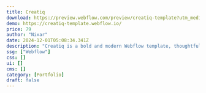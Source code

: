 ```yaml
---
title: Creatiq
download: https://preview.webflow.com/preview/creatiq-template?utm_medium=preview_link&utm_source=dashboard&utm_content=creatiq-template&preview=a43f2a223df4a4c23c9247a83feb7615&workflow=preview
demo: https://creatiq-template.webflow.io/
price: 79
author: "Nixar"
date: 2024-12-01T05:08:34.341Z
description: "Creatiq is a bold and modern Webflow template, thoughtfully designed for agencies, studios, businesses, and creative professionals. With its sleek, polished look, it’s the perfect canvas to showcase your services, projects, & unique style."
ssg: ["Webflow"]
css: []
ui: []
cms: []
category: [Portfolio]
draft: false
---
```

